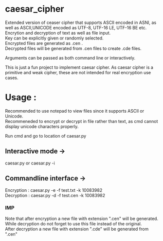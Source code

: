 # caesar_cipher
Extended version of ceaser cipher that supports ASCII encoded in ASNI, as well as ASCII,UNICODE encoded as UTF-8, UTF-16 LE, UTF-16 BE etc.  
Encrytion and decryption of text as well as file input.  
Key can be explicitly given or randomly selected.  
Encrypted files are generated as .cen .  
Decrypted files will be generated from .cen files to create .cde files.  

Arguments can be passed as both command line or interactively.  


This is just a fun project to implement caesar cipher. As caesar cipher is a primitive and weak cipher, these are not intended for real encryption use cases.  


# Usage :  
Recommended to use notepad to view files since it supports ASCII or Unicode.  
Recommeneded to encrypt or decrypt in file rather than text, as cmd cannot display unicode characters properly.  


Run cmd and go to location of caesar.py  

## Interactive mode ->  
caesar.py  or caesar.py -i   

## Commandline interface ->
Encryption : caesar.py -e -f test.txt -k 10083982  
Decryption : caesar.py -d -f test.cen -k 10083982  

### IMP ###  
Note that after encryption a new file with extension ".cen" will be generated.  
While decryption do not forget to use this file instead of the original.  
After decryption a new file with extension ".cde" will be generated from ".cen"  



